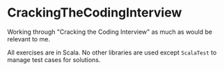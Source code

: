 # CrackingTheCodingInterview
Working through "Cracking the Coding Interview" as much as would be relevant to me.

All exercises are in Scala. No other libraries are used except `ScalaTest` to manage test cases for solutions.
